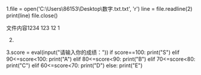 1.file = open('C:\\Users\\86153\\Desktop\\数字.txt.txt', 'r')
line = file.readline(2)
print(line)
file.close()

文件内容1234 123 12 1

2.

3.score = eval(input("请输入你的成绩："))
if score==100:
    print("S")
elif 90<=score<100:
    print("A")
elif 80<=score<90:
    print("B")
elif 70<=score<80:
    print("C")
elif 60<=score<70:
    print("D")
else:
    print("E")